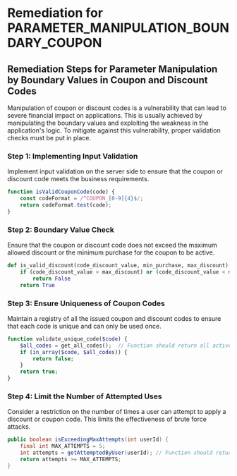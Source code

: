 # Remediation for PARAMETER_MANIPULATION_BOUNDARY_COUPON

## Remediation Steps for Parameter Manipulation by Boundary Values in Coupon and Discount Codes
Manipulation of coupon or discount codes is a vulnerability that can lead to severe financial impact on applications. This is usually achieved by manipulating the boundary values and exploiting the weakness in the application's logic. To mitigate against this vulnerability, proper validation checks must be put in place.

### Step 1: Implementing Input Validation
Implement input validation on the server side to ensure that the coupon or discount code meets the business requirements.

```Javascript
function isValidCouponCode(code) {
    const codeFormat = /^COUPON_[0-9]{4}$/;
    return codeFormat.test(code);
}
```

### Step 2: Boundary Value Check
Ensure that the coupon or discount code does not exceed the maximum allowed discount or the minimum purchase for the coupon to be active.

```Python
def is_valid_discount(code_discount_value, min_purchase, max_discount):
    if (code_discount_value > max_discount) or (code_discount_value < min_purchase):
        return False
    return True
```
### Step 3: Ensure Uniqueness of Coupon Codes
Maintain a registry of all the issued coupon and discount codes to ensure that each code is unique and can only be used once.
```php
function validate_unique_code($code) {
    $all_codes = get_all_codes();  // Function should return all active codes from database
    if (in_array($code, $all_codes)) {
        return false;
    }
    return true;
}
```

### Step 4: Limit the Number of Attempted Uses
Consider a restriction on the number of times a user can attempt to apply a discount or coupon code. This limits the effectiveness of brute force attacks.

```java
public boolean isExceedingMaxAttempts(int userId) {
    final int MAX_ATTEMPTS = 5;
    int attempts = getAttemptedByUser(userId); // Function should return number of attempts by a user
    return attempts >= MAX_ATTEMPTS;
}
```